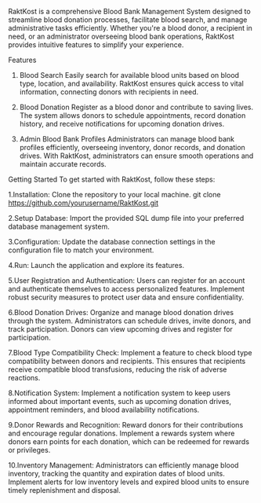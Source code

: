 RaktKost is a comprehensive Blood Bank Management System designed to streamline blood donation processes,
facilitate blood search, and manage administrative tasks efficiently. Whether you're a blood donor, a recipient
in need, or an administrator overseeing blood bank operations, RaktKost provides intuitive features to simplify your experience.

Features
1. Blood Search
Easily search for available blood units based on blood type, location, and availability. RaktKost ensures quick access to vital information, connecting donors with recipients in need.

2. Blood Donation
Register as a blood donor and contribute to saving lives. The system allows donors to schedule appointments, record donation history, and receive notifications for upcoming donation drives.

3. Admin Blood Bank Profiles
Administrators can manage blood bank profiles efficiently, overseeing inventory, donor records, and donation drives. With RaktKost, administrators can ensure smooth operations and maintain accurate records.

Getting Started
To get started with RaktKost, follow these steps:

1.Installation: Clone the repository to your local machine.
git clone https://github.com/yourusername/RaktKost.git

2.Setup Database: Import the provided SQL dump file into your preferred database management system.

3.Configuration: Update the database connection settings in the configuration file to match your environment.

4.Run: Launch the application and explore its features.

5.User Registration and Authentication: Users can register for an account and authenticate themselves to access personalized features. 
Implement robust security measures to protect user data and ensure confidentiality.

6.Blood Donation Drives: Organize and manage blood donation drives through the system. Administrators can schedule drives, invite donors,
and track participation. Donors can view upcoming drives and register for participation.

7.Blood Type Compatibility Check: Implement a feature to check blood type compatibility between donors and recipients. This ensures that
recipients receive compatible blood transfusions, reducing the risk of adverse reactions.

8.Notification System: Implement a notification system to keep users informed about important events, such as upcoming donation drives,
appointment reminders, and blood availability notifications.

9.Donor Rewards and Recognition: Reward donors for their contributions and encourage regular donations. Implement a rewards system where 
donors earn points for each donation, which can be redeemed for rewards or privileges.

10.Inventory Management: Administrators can efficiently manage blood inventory, tracking the quantity and expiration dates of blood units. 
Implement alerts for low inventory levels and expired blood units to ensure timely replenishment and disposal.
